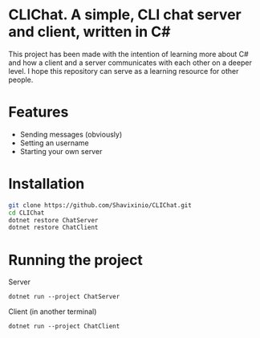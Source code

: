 # CLIChat. A simple, CLI chat server and client, written in C#

This project has been made with the intention of learning more about C# and how a client and a server communicates with each other on a deeper level. I hope this repository can serve as a learning resource for other people.


# Features
- Sending messages (obviously)
- Setting an username
- Starting your own server

# Installation
```bash
git clone https://github.com/Shavixinio/CLIChat.git
cd CLIChat
dotnet restore ChatServer
dotnet restore ChatClient
```

# Running the project
Server
```
dotnet run --project ChatServer
```

Client (in another terminal)
```
dotnet run --project ChatClient
```
